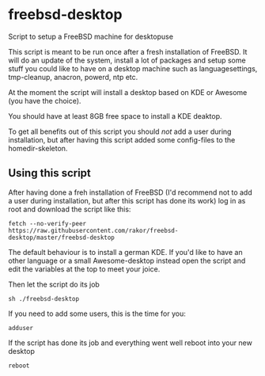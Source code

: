 # freebsd-desktop
Script to setup a FreeBSD machine for desktopuse


This script is meant to be run once after a fresh installation of
FreeBSD. It will do an update of the system, install a lot of packages
and setup some stuff you could like to have on a desktop machine such as
languagesettings, tmp-cleanup, anacron, powerd, ntp etc.

At the moment the script will install a desktop based on KDE or Awesome (you have the choice).

You should have at least 8GB free space to install a KDE deaktop.

To get all benefits out of this script you should _not_ add a user during installation, but after having this script added some config-files to the homedir-skeleton.


## Using this script
After having done a freh installation of FreeBSD (I'd recommend not to add a user during installation, but after this script has done its work) log in as root and download the script like this:
<pre><code>fetch --no-verify-peer https://raw.githubusercontent.com/rakor/freebsd-desktop/master/freebsd-desktop</code></pre>

The default behaviour is to install a german KDE. If you'd like to have an other language or a small Awesome-desktop instead open the script and edit the variables at the top to meet your joice.

Then let the script do its job
<pre><code>sh ./freebsd-desktop</code></pre>

If you need to add some users, this is the time for you:
<pre><code>adduser</code></pre>

If the script has done its job and everything went well reboot into your new desktop
<pre><code>reboot</code></pre>
